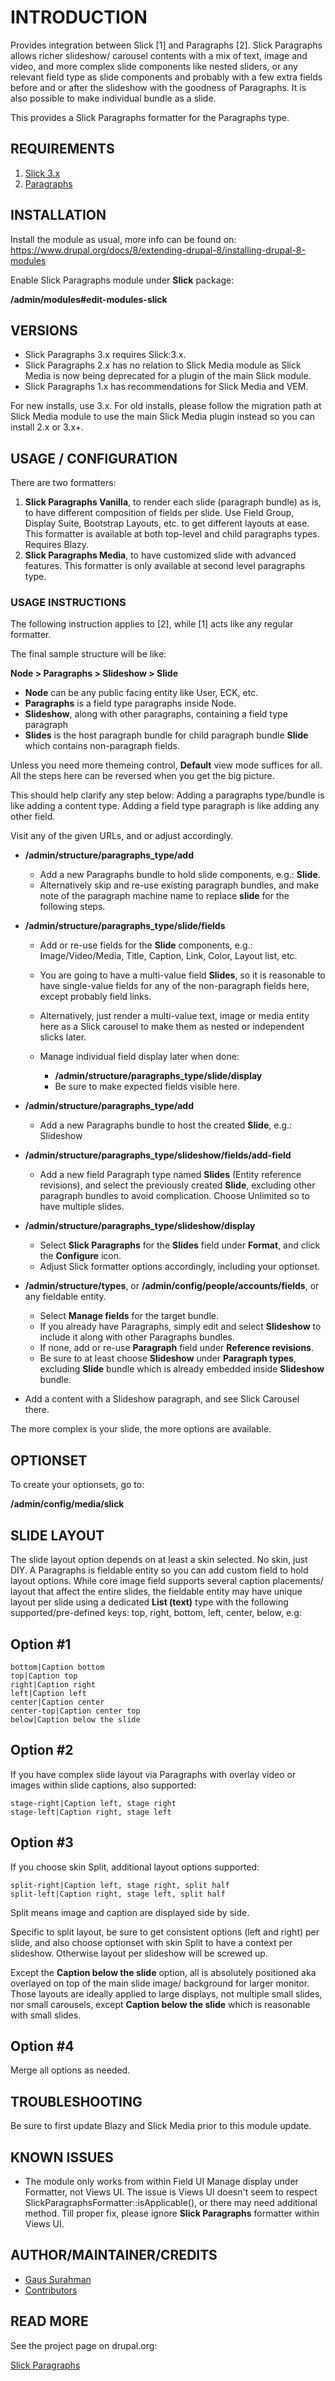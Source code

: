 # INTRODUCTION

Provides integration between Slick [1] and Paragraphs [2].
Slick Paragraphs allows richer slideshow/ carousel contents with a mix of text,
image and video, and more complex slide components like nested sliders, or any
relevant field type as slide components and probably with a few extra fields
before and or after the slideshow with the goodness of Paragraphs.
It is also possible to make individual bundle as a slide.

This provides a Slick Paragraphs formatter for the Paragraphs type.


## REQUIREMENTS
1. [Slick 3.x](https://drupal.org/project/slick)
2. [Paragraphs](https://drupal.org/project/paragraphs)


## INSTALLATION
Install the module as usual, more info can be found on:
https://www.drupal.org/docs/8/extending-drupal-8/installing-drupal-8-modules

Enable Slick Paragraphs module under **Slick** package:

**/admin/modules#edit-modules-slick**


## VERSIONS
+ Slick Paragraphs 3.x requires Slick:3.x.
+ Slick Paragraphs 2.x has no relation to Slick Media module as Slick Media is
  now being deprecated for a plugin of the main Slick module.
+ Slick Paragraphs 1.x has recommendations for Slick Media and VEM.

For new installs, use 3.x.
For old installs, please follow the migration path at Slick Media module to use
the main Slick Media plugin instead so you can install 2.x or 3.x+.


## USAGE / CONFIGURATION
There are two formatters:

1. **Slick Paragraphs Vanilla**, to render each slide (paragraph bundle) as is,
   to have different composition of fields per slide. Use Field Group, Display
   Suite, Bootstrap Layouts, etc. to get different layouts at ease.
   This formatter is available at both top-level and child paragraphs types.
   Requires Blazy.
2. **Slick Paragraphs Media**, to have customized slide with advanced features.
   This formatter is only available at second level paragraphs type.


### USAGE INSTRUCTIONS
The following instruction applies to [2], while [1] acts like any regular
formatter.

The final sample structure will be like:

  **Node > Paragraphs > Slideshow > Slide**

  * **Node** can be any public facing entity like User, ECK, etc.
  * **Paragraphs** is a field type paragraphs inside Node.
  * **Slideshow**, along with other paragraphs, containing a field type
    paragraph
  * **Slides** is the host paragraph bundle for child paragraph bundle **Slide**
    which contains non-paragraph fields.

  Unless you need more themeing control, **Default** view mode suffices for all.
  All the steps here can be reversed when you get the big picture.

  This should help clarify any step below:
  Adding a paragraphs type/bundle is like adding a content type.
  Adding a field type paragraph is like adding any other field.

Visit any of the given URLs, and or adjust accordingly.

* **/admin/structure/paragraphs_type/add**
  + Add a new Paragraphs bundle to hold slide components, e.g.: **Slide**.
  + Alternatively skip and re-use existing paragraph bundles, and make note of
    the paragraph machine name to replace **slide** for the following steps.

* **/admin/structure/paragraphs_type/slide/fields**
  + Add or re-use fields for the **Slide** components, e.g.:
    Image/Video/Media, Title, Caption, Link, Color, Layout list, etc.

  + You are going to have a multi-value field **Slides**, so it is reasonable
    to have single-value fields for any of the non-paragraph fields here,
    except probably field links.

  + Alternatively, just render a multi-value text, image or media entity here
    as a Slick carousel to make them as nested or independent slicks later.

  + Manage individual field display later when done:
    + **/admin/structure/paragraphs_type/slide/display**
    + Be sure to make expected fields visible here.

* **/admin/structure/paragraphs_type/add**
  + Add a new Paragraphs bundle to host the created **Slide**, e.g.: Slideshow

* **/admin/structure/paragraphs_type/slideshow/fields/add-field**
  + Add a new field Paragraph type named **Slides** (Entity reference
    revisions), and select the previously created **Slide**, excluding other
    paragraph bundles to avoid complication. Choose Unlimited so to have
    multiple slides.

* **/admin/structure/paragraphs_type/slideshow/display**
  + Select **Slick Paragraphs** for the **Slides** field under **Format**, and
    click the **Configure** icon.
  + Adjust Slick formatter options accordingly, including your optionset.

* **/admin/structure/types**, or
  **/admin/config/people/accounts/fields**, or
  any fieldable entity.
  + Select **Manage fields** for the target bundle.
  + If you already have Paragraphs, simply edit and select **Slideshow** to
    include it along with other Paragraphs bundles.
  + If none, add or re-use **Paragraph** field under **Reference revisions**.
  + Be sure to at least choose **Slideshow** under **Paragraph types**,
    excluding **Slide** bundle which is already embedded inside **Slideshow**
    bundle.

* Add a content with a Slideshow paragraph, and see Slick Carousel there.

The more complex is your slide, the more options are available.


## OPTIONSET
To create your optionsets, go to:

**/admin/config/media/slick**


## SLIDE LAYOUT
The slide layout option depends on at least a skin selected. No skin, just DIY.
A Paragraphs is fieldable entity so you can add custom field to hold layout
options. While core image field supports several caption placements/ layout that
affect the entire slides, the fieldable entity may have unique layout per slide
using a dedicated **List (text)** type with the following supported/pre-defined
keys:
top, right, bottom, left, center, below, e.g:

Option #1
---------
```
bottom|Caption bottom
top|Caption top
right|Caption right
left|Caption left
center|Caption center
center-top|Caption center top
below|Caption below the slide
```

Option #2
---------

If you have complex slide layout via Paragraphs with overlay video or images
within slide captions, also supported:
```
stage-right|Caption left, stage right
stage-left|Caption right, stage left
```

Option #3
---------

If you choose skin Split, additional layout options supported:
```
split-right|Caption left, stage right, split half
split-left|Caption right, stage left, split half
```

Split means image and caption are displayed side by side.

Specific to split layout, be sure to get consistent options (left and right)
per slide, and also choose optionset with skin Split to have a context per
slideshow. Otherwise layout per slideshow will be screwed up.

Except the **Caption below the slide** option, all is absolutely positioned aka
overlayed on top of the main slide image/ background for larger monitor.
Those layouts are ideally applied to large displays, not multiple small slides,
nor small carousels, except **Caption below the slide** which is reasonable with
small slides.


Option #4
---------

Merge all options as needed.


## TROUBLESHOOTING
Be sure to first update Blazy and Slick Media prior to this module update.

## KNOWN ISSUES
* The module only works from within Field UI Manage display under Formatter, not
  Views UI. The issue is Views UI doesn't seem to respect
  SlickParagraphsFormatter::isApplicable(), or there may need additional method.
  Till proper fix, please ignore **Slick Paragraphs** formatter within Views UI.


## AUTHOR/MAINTAINER/CREDITS
* [Gaus Surahman](https://drupal.org/user/159062)
* [Contributors](https://www.drupal.org/node/2791135/committers)


## READ MORE
See the project page on drupal.org:

[Slick Paragraphs](https://drupal.org/project/slick_paragraphs)
